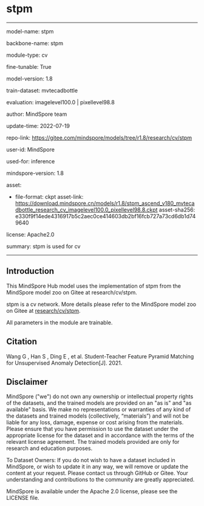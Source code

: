 # stpm

---

model-name: stpm

backbone-name: stpm

module-type: cv

fine-tunable: True

model-version: 1.8

train-dataset: mvtecadbottle

evaluation: imagelevel100.0 | pixellevel98.8

author: MindSpore team

update-time: 2022-07-19

repo-link: <https://gitee.com/mindspore/models/tree/r1.8/research/cv/stpm>

user-id: MindSpore

used-for: inference

mindspore-version: 1.8

asset:

-
    file-format: ckpt
    asset-link: <https://download.mindspore.cn/models/r1.8/stpm_ascend_v180_mvtecadbottle_research_cv_imagelevel100.0_pixellevel98.8.ckpt>
    asset-sha256: e330f9f14ede4316917b5c2aec0ce414603db2bf16fcb727a73cd6db1d749640

license: Apache2.0

summary: stpm is used for cv

---

## Introduction

This MindSpore Hub model uses the implementation of stpm from the MindSpore model zoo on Gitee at research/cv/stpm.

stpm is a cv network. More details please refer to the MindSpore model zoo on Gitee at [research/cv/stpm](https://gitee.com/mindspore/models/blob/r1.8/research/cv/stpm/README.md).

All parameters in the module are trainable.

## Citation

Wang G ,  Han S ,  Ding E , et al. Student-Teacher Feature Pyramid Matching for Unsupervised Anomaly Detection[J].  2021.

## Disclaimer

MindSpore ("we") do not own any ownership or intellectual property rights of the datasets, and the trained models are provided on an "as is" and "as available" basis. We make no representations or warranties of any kind of the datasets and trained models (collectively, “materials”) and will not be liable for any loss, damage, expense or cost arising from the materials. Please ensure that you have permission to use the dataset under the appropriate license for the dataset and in accordance with the terms of the relevant license agreement. The trained models provided are only for research and education purposes.

To Dataset Owners: If you do not wish to have a dataset included in MindSpore, or wish to update it in any way, we will remove or update the content at your request. Please contact us through GitHub or Gitee. Your understanding and contributions to the community are greatly appreciated.

MindSpore is available under the Apache 2.0 license, please see the LICENSE file.
